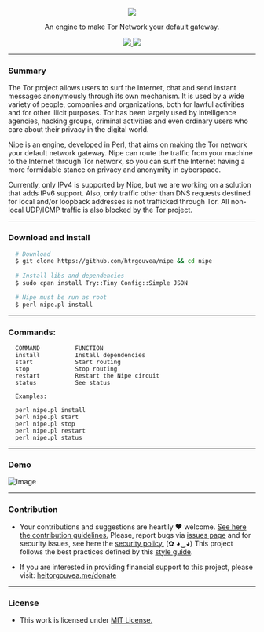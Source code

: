 <p align="center">
  <img src="https://heitorgouvea.me/images/projects/nipe/logo.png">
  <p align="center">An engine to make Tor Network your default gateway.</p>
  <p align="center">
    <a href="/LICENSE.md">
      <img src="https://img.shields.io/badge/license-MIT-blue.svg">
    </a>
    <a href="https://github.com/htrgouvea/nipe/releases">
      <img src="https://img.shields.io/badge/version-0.9.6-blue.svg">
    </a>
  </p>
</p>

---

### Summary

The Tor project allows users to surf the Internet, chat and send instant messages anonymously through its own mechanism. 
It is used by a wide variety of people, companies and organizations, both for lawful activities and for other illicit purposes. Tor has been largely used by intelligence agencies, hacking groups, criminal activities and even ordinary users who care about their privacy in the digital world.
  
Nipe is an engine, developed in Perl, that aims on making the Tor network your default network gateway. Nipe can route the traffic from your machine to the Internet through Tor network, so you can surf the Internet having a more formidable stance on privacy and anonymity in cyberspace.
  
Currently, only IPv4 is supported by Nipe, but we are working on a solution that adds IPv6 support. Also, 
only traffic other than DNS requests destined for local and/or loopback addresses is not trafficked through Tor. 
All non-local UDP/ICMP traffic is also blocked by the Tor project.

---

### Download and install

```bash
  # Download
  $ git clone https://github.com/htrgouvea/nipe && cd nipe
    
  # Install libs and dependencies
  $ sudo cpan install Try::Tiny Config::Simple JSON

  # Nipe must be run as root
  $ perl nipe.pl install
```
---

### Commands:
```
  COMMAND          FUNCTION
  install          Install dependencies
  start            Start routing
  stop             Stop routing
  restart          Restart the Nipe circuit
  status           See status

  Examples:

  perl nipe.pl install
  perl nipe.pl start
  perl nipe.pl stop
  perl nipe.pl restart
  perl nipe.pl status
```

---

### Demo

![Image](https://heitorgouvea.me/images/projects/nipe/demo.gif)

---

### Contribution

- Your contributions and suggestions are heartily ♥ welcome. [See here the contribution guidelines.](/.github/CONTRIBUTING.md) Please, report bugs via [issues page](https://github.com/htrgouvea/nipe/issues) and for security issues, see here the [security policy.](/SECURITY.md) (✿ ◕‿◕) This project follows the best practices defined by this [style guide](https://heitorgouvea.me/projects/perl-style-guide).

- If you are interested in providing financial support to this project, please visit: [heitorgouvea.me/donate](https://heitorgouvea.me/donate)

---

### License

- This work is licensed under [MIT License.](/LICENSE.md)